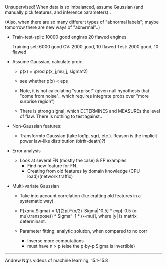 
Unsupervised! When data is so imbalanced, assume Gaussian 
(and manually pick features, and inference parameters)..

(Also, when there are so many different types of "abnormal labels";
maybe tomorrow there are new ways of "abnormal"..)

- Train-test-split:
    10000 good engines
    20 flawed engines
    
    Training set: 6000 good
    CV: 2000 good, 10 flawed
    Test: 2000 good, 10 flawed
    
- Assume Gaussian, calculate prob:
    - p(x) = \prod p(x_j;mu_j, sigma^2)
    
    - see whether p(x) < eps

    - Note, it is not calculating "surprise!" 
    (given null hypothesis that "come from noise"..
    which requires integrate probs over "more surprise region")
    
    - There is strong signal, which DETERMINES 
    and MEASUREs the level of flaw. 
    There is nothing to test against..
    
- Non-Gaussian features:
    - Transformto Gaussian (take log1p, sqrt, etc.).
        Reason is the implicit power law-like distribution (birth-death)?!
    
- Error analysis
    - Look at several FN (mostly the case) & FP examples
        - Find new feature for FN. 
        - Creating from old features by domain knowledge (CPU load)/(network traffic)

- Multi-variate Gaussian
    - Take into account correlation (like crafting old features in a systematic way)   
    - P(x;mu,Sigma) = 1/[(2pi)^(n/2) |Sigma|^0.5] * exp[-0.5 (x-mu).transpose() * Sigma^-1 * (x-mu)],
        where |y| is matrix determinant. 
    
    - Parameter fitting: analytic solution, when compared to no corr
        - Inverse more computations
        - must have n > p (else the p-by-p Sigma is invertible)
    
---
Andrew Ng's videos of machine learning, 15.1-15.8